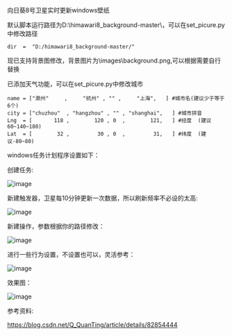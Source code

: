 向日葵8号卫星实时更新windows壁纸

默认脚本运行路径为D:\himawari8_background-master\，可以在set_picure.py中修改路径
```
dir  =  "D:/himawari8_background-master/"
```

现已支持背景图修改，背景图片为\images\background.png,可以根据需要自行替换

已添加天气功能，可以在set_picure.py中修改城市
```
name = ["滁州"     ,     "杭州" , "" ,     "上海",   ] #城市名(建议少于等于6个)
city = ["chuzhou"  , "hangzhou" , "" , "shanghai",   ] #城市拼音
Lng  = [       118 ,        120 , 0  ,        121,   ] #经度  (建议60~140~180)
Lat  = [        32 ,         30 , 0  ,         31,   ] #纬度  (建议-80~80)
```

windows任务计划程序设置如下：

创建任务:

![image](https://github.com/luzheminlulu/himawari8_background/blob/master/images/1.png)

新建触发器，卫星每10分钟更新一次数据，所以刷新频率不必设的太高:

![image](https://github.com/luzheminlulu/himawari8_background/blob/master/images/2.png)

新建操作，参数根据你的路径修改：

![image](https://github.com/luzheminlulu/himawari8_background/blob/master/images/3.png)

进行一些行为设置，不设置也可以，灵活参考：

![image](https://github.com/luzheminlulu/himawari8_background/blob/master/images/4.png)

效果图：

![image](https://github.com/luzheminlulu/himawari8_background/blob/master/images/5.png)

参考资料:

https://blog.csdn.net/Q_QuanTing/article/details/82854444

